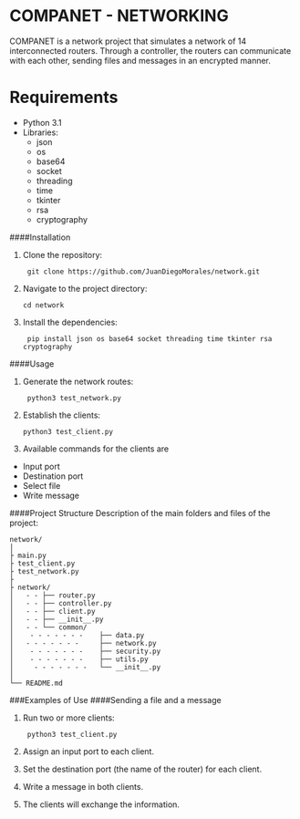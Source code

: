 # COMPANET - NETWORKING

COMPANET is a network project that simulates a network of 14 interconnected routers. Through a controller, the routers can communicate with each other, sending files and messages in an encrypted manner.

# Requirements

- Python 3.1
- Libraries:
  - json
  - os
  - base64
  - socket
  - threading
  - time
  - tkinter
  - rsa
  - cryptography


####Installation

1. Clone the repository:
 
        git clone https://github.com/JuanDiegoMorales/network.git

2. Navigate to the project directory:
 
       cd network

3. Install the dependencies:
 
        pip install json os base64 socket threading time tkinter rsa cryptography

####Usage

1. Generate the network routes:
 
        python3 test_network.py

2. Establish the clients:
 
       python3 test_client.py

3. Available commands for the clients are
  - Input port
  - Destination port
  - Select file
  - Write message

####Project Structure
Description of the main folders and files of the project:
```
network/
│
├ main.py
├ test_client.py
├ test_network.py
├
├ network/
│   - - ├── router.py
│   - - ├── controller.py
│   - - ├── client.py
│   - - ├── __init__.py
│   - - └── common/
│    - - - - - - -    ├── data.py
│   - - - - - - -     ├── network.py
│    - - - - - - -    ├── security.py
│    - - - - - - -    ├── utils.py
│     - - - - - - -   └── __init__.py
│
└── README.md
```

###Examples of Use
####Sending a file and a message


1. Run two or more clients:
 
        python3 test_client.py

2. Assign an input port to each client.
3. Set the destination port (the name of the router) for each client.
4. Write a message in both clients.
5. The clients will exchange the information.
